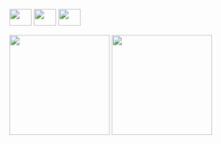 
   [<img height="30" width="40" src="https://cdn.jsdelivr.net/gh/devicons/devicon/icons/linkedin/linkedin-original.svg">](https://www.linkedin.com/in/diegosant123/)
   [<img height="30" width="40" src="https://cdn.jsdelivr.net/gh/devicons/devicon/icons/twitter/twitter-original.svg">](https://twitter.com/iamdinegro)
   [<img height="30" width="40" src="https://cdn.jsdelivr.net/gh/devicons/devicon/icons/facebook/facebook-original.svg">](https://www.facebook.com/profile.php?id=100024175417273)


   <img height="180em" src="https://github-readme-stats.vercel.app/api?username=diego5896&show_icons=true&theme=dracula&include_all_commits=true&count_private=true"/>
   <img height="180em" src="https://github-readme-stats.vercel.app/api/top-langs/?username=diego5896&layout=compact&langs_count=7&theme=dracula"/>


